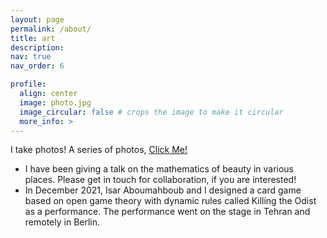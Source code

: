 ```yaml
---
layout: page
permalink: /about/
title: art
description: 
nav: true
nav_order: 6

profile:
  align: center
  image: photo.jpg
  image_circular: false # crops the image to make it circular
  more_info: >
---
```

I take photos! A series of photos, [Click Me!](https://www.lensculture.com/fatimah-rita-ahmadi)

- I have been giving a talk on the mathematics of beauty in various places. Please get in touch for collaboration, if you are interested! 
- In December 2021, Isar Aboumahboub and I designed a card game based on open game theory with dynamic rules called Killing the Odist as a performance. The performance went on the stage in Tehran and remotely in Berlin.
  

